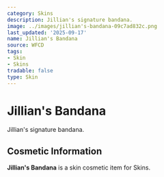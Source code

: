 ```yaml
---
category: Skins
description: Jillian's signature bandana.
image: ../images/jillian's-bandana-09c7ad832c.png
last_updated: '2025-09-17'
name: Jillian's Bandana
source: WFCD
tags:
- Skin
- Skins
tradable: false
type: Skin
---
```


# Jillian's Bandana

Jillian's signature bandana.

## Cosmetic Information

**Jillian's Bandana** is a skin cosmetic item for Skins.

